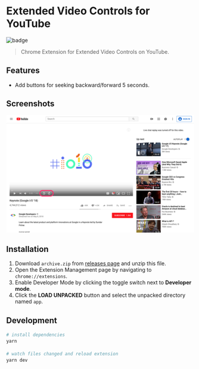 # Extended Video Controls for YouTube

![badge](https://github.com/fiahfy/youtube-extended-video-controls/workflows/Web%20Extension%20CI/badge.svg)

> Chrome Extension for Extended Video Controls on YouTube.

## Features

- Add buttons for seeking backward/forward 5 seconds.

## Screenshots

![screenshot](.github/img/screenshot.png)

## Installation

1. Download `archive.zip` from [releases page](https://github.com/fiahfy/youtube-extended-video-controls/releases) and unzip this file.
2. Open the Extension Management page by navigating to `chrome://extensions`.
3. Enable Developer Mode by clicking the toggle switch next to **Developer mode**.
4. Click the **LOAD UNPACKED** button and select the unpacked directory named `app`.

## Development

```bash
# install dependencies
yarn

# watch files changed and reload extension
yarn dev
```
